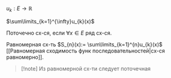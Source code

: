 $u_{k}: E\to \mathbb{R}$

$\sum\limits_{k=1}^{\infty}u_{k}(x)$

Поточечно сх-ся, если $\forall x \in E$ ряд сх-ся.

Равномерная сх-ть $S_{n}(x):= \sum\limits_{k=1}^{n}u_{k}(x)$ [[Равномерная сходимость функ последовательностей|сх-ся равномерно]].

>[!note] Из равномерной сх-ти следует поточечная

